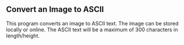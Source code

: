 ## Convert an Image to ASCII
This program converts an image to ASCII text. The image can be stored locally or online. The ASCII text will be a maximum of 300 characters in length/height.
